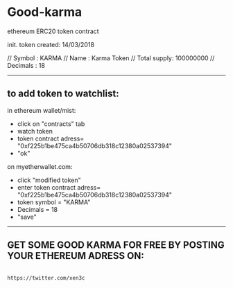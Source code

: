 # Good-karma
ethereum ERC20 token contract

init. token created: 14/03/2018


// Symbol      : KARMA
// Name        : Karma Token
// Total supply: 100000000
// Decimals    : 18

--------------------------------------------------------------

to add token to watchlist:
--------------------------

in ethereum wallet/mist:

+ click on "contracts" tab
+ watch token
+ token contract adress= "0xf225b1be475ca4b50706db318c12380a02537394"
+ "ok"


on myetherwallet.com:

+ click "modified token"
+ enter token contract adress= "0xf225b1be475ca4b50706db318c12380a02537394"
+ token symbol = "KARMA"
+ Decimals = 18
+ "save"

-----------------------------------------------------------------
GET SOME GOOD KARMA FOR FREE BY POSTING YOUR ETHEREUM ADRESS ON:
-----------------------------------------------------------------
                                                   https://twitter.com/xen3c

